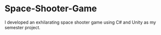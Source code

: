 # Space-Shooter-Game
I developed an exhilarating space shooter game using C# and Unity as my semester project. 
